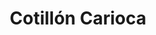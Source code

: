 ---
title: "Cotillón Carioca"
url: /neuquen/cotillon-carioca-avenida-olascoaga/
shop: Partyzubehör
---